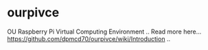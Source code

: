 # ourpivce
OU Raspberry Pi Virtual Computing Environment 
..
Read more here...
https://github.com/dpmcd70/ourpivce/wiki/Introduction
..
